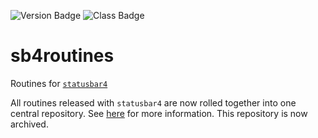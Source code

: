 ![Version Badge](https://img.shields.io/badge/Version-1.0-informational)
![Class Badge](https://img.shields.io/badge/Status-archived-important)

# sb4routines
Routines for [`statusbar4`](https://github.com/snhilde/statusbar4)

All routines released with `statusbar4` are now rolled together into one central repository. See [here](https://github.com/snhilde/statusbar4) for more information. This repository is now archived.
